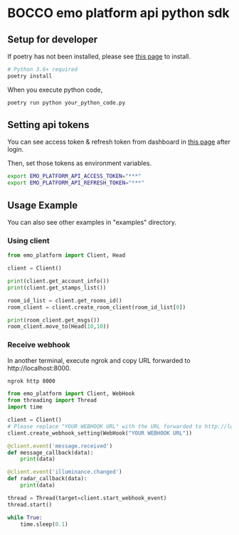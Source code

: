 # BOCCO emo platform api python sdk

## Setup for developer
If poetry has not been installed, please see [this page](https://python-poetry.org/docs/) to install.

```bash
# Python 3.6+ required
poetry install
```

When you execute python code,

```bash
poetry run python your_python_code.py
```

## Setting api tokens

You can see access token & refresh token from dashboard in [this page](https://platform-api.bocco.me/dashboard/login) after login.

Then, set those tokens as environment variables.

```bash
export EMO_PLATFORM_API_ACCESS_TOKEN="***"
export EMO_PLATFORM_API_REFRESH_TOKEN="***"
```

## Usage Example

You can also see other examples in "examples" directory.

### Using client
```python
from emo_platform import Client, Head

client = Client()

print(client.get_account_info())
print(client.get_stamps_list())

room_id_list = client.get_rooms_id()
room_client = client.create_room_client(room_id_list[0])

print(room_client.get_msgs())
room_client.move_to(Head(10,10))
```

### Receive webhook

In another terminal, execute ngrok and copy URL forwarded to http://localhost:8000.
```bash
ngrok http 8000
```

```python
from emo_platform import Client, WebHook
from threading import Thread
import time

client = Client()
# Please replace "YOUR WEBHOOK URL" with the URL forwarded to http://localhost:8000
client.create_webhook_setting(WebHook("YOUR WEBHOOK URL"))

@client.event('message.received')
def message_callback(data):
	print(data)

@client.event('illuminance.changed')
def radar_callback(data):
	print(data)

thread = Thread(target=client.start_webhook_event)
thread.start()

while True:
	time.sleep(0.1)
```
